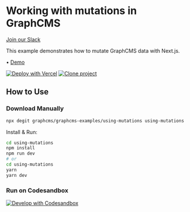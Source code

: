 # Working with mutations in GraphCMS

[Join our Slack](https://slack.graphcms.com)

This example demonstrates how to mutate GraphCMS data with Next.js.

• [Demo](https://graphcms-using-mutations.now.sh)

[![Deploy with Vercel](https://vercel.com/button)](https://vercel.com/import/project?template=https://github.com/GraphCMS/graphcms-examples/tree/master/using-mutations) [![Clone project](https://graphcms.com/button)](https://app.graphcms.com/clone/0ff23f7a41ce4da69a366ab299cc24d8)

## How to Use

### Download Manually

```bash
npx degit graphcms/graphcms-examples/using-mutations using-mutations
```

Install & Run:

```bash
cd using-mutations
npm install
npm run dev
# or
cd using-mutations
yarn
yarn dev
```

### Run on Codesandbox

[![Develop with Codesandbox](https://codesandbox.io/static/img/play-codesandbox.svg)](https://codesandbox.io/s/github/GraphCMS/graphcms-examples/tree/master/using-mutations)
